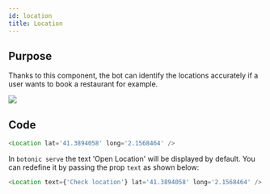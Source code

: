 ```yaml
---
id: location
title: Location
---
```


## Purpose
Thanks to this component, the bot can identify the locations accurately if a user wants to book a restaurant for example.

![](https://botonic-doc-static.netlify.com/images/doc_location.png)

## Code

```javascript
<Location lat='41.3894058' long='2.1568464' />
```
In `botonic serve` the text 'Open Location' will be displayed by default. You can redefine it by passing the prop `text` as shown below:

```javascript
<Location text={'Check location'} lat='41.3894058' long='2.1568464' />
```



